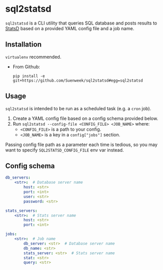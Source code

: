 # sql2statsd

`sql2statsd` is a CLI utility that queries SQL database and posts results to
[StatsD](https://github.com/etsy/statsd)
based on a provided YAML config file and a job name.


## Installation

`virtualenv` recommended.

- From Github:
    ```
    pip install -e git+https://github.com/Suenweek/sql2statsd#egg=sql2statsd
    ```


## Usage
`sql2statsd` is intended to be run as a scheduled task (e.g. a `cron` job).

1. Create a YAML config file based on a config schema provided below.
2. Run `sql2statsd --config-file <CONFIG_FILE> <JOB_NAME>` where:
    - `<CONFIG_FILE>` is a path to your config.
    - `<JOB_NAME>` is a key in a `config["jobs"]` section.

Passing config file path as a parameter each time is tedious, so you may want
to specify `SQL2STATSD_CONFIG_FILE` env var instead.


## Config schema

```yaml
db_servers:
    <str>:  # Database server name
        host: <str>
        port: <int>
        user: <str>
        password: <str>

stats_servers:
    <str>:  # Stats server name
        host: <str>
        port: <int>

jobs:
    <str>:  # Job name
        db_server: <str>  # Database server name
        db_name: <str>
        stats_server: <str>  # Stats server name
        stat: <str>
        query: <str>
```
